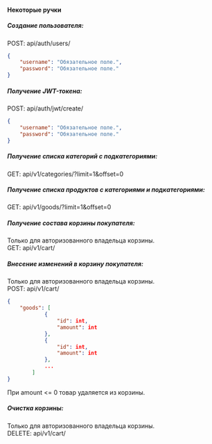 #### Некоторые ручки
##### Создание пользователя:
POST: api/auth/users/
```json
{
    "username": "Обязательное поле.",
    "password": "Обязательное поле."
}
```

##### Получение JWT-токена:
POST: api/auth/jwt/create/
```json
{
    "username": "Обязательное поле.",
    "password": "Обязательное поле."
}
```

##### Получение списка категорий с подкатегориями:
GET: api/v1/categories/?limit=1&offset=0

##### Получение списка продуктов с категориями и подкатегориями:
GET: api/v1/goods/?limit=1&offset=0

##### Получение состава корзины покупателя:
Только для авторизованного владельца корзины.  
GET: api/v1/cart/

##### Внесение изменений в корзину покупателя:
Только для авторизованного владельца корзины.  
POST: api/v1/cart/
```json
{
    "goods": [
            {
                "id": int,
                "amount": int
            },
            {
                "id": int,
                "amount": int
            },
			...
        ]
}
```
При amount <= 0 товар удаляется из корзины.

##### Очистка корзины:
Только для авторизованного владельца корзины.  
DELETE: api/v1/cart/

